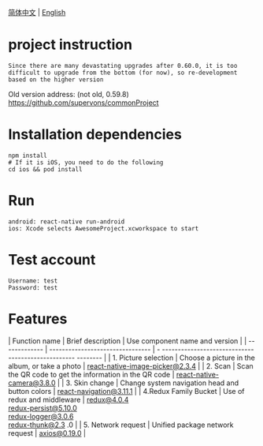 [简体中文](./README.md) | [English](./README_EN.md)

# project instruction

    Since there are many devastating upgrades after 0.60.0, it is too difficult to upgrade from the bottom (for now), so re-development based on the higher version

Old version address: (not old, 0.59.8) https://github.com/supervons/commonProject

# Installation dependencies

    npm install
    # If it is iOS, you need to do the following
    cd ios && pod install

# Run

    android: react-native run-android
    ios: Xcode selects AwesomeProject.xcworkspace to start

# Test account

    Username: test
    Password: test

# Features

| Function name | Brief description | Use component name and version |
| ------------- | -------------------------------- | - -------------------------------------------------- -------- |
| 1. Picture selection | Choose a picture in the album, or take a photo | react-native-image-picker@2.3.4 |
| 2. Scan | Scan the QR code to get the information in the QR code | react-native-camera@3.8.0 |
| 3. Skin change | Change system navigation head and button colors | react-navigation@3.11.1 |
| 4.Redux Family Bucket | Use of redux and middleware | redux@4.0.4<br />redux-persist@5.10.0<br />redux-logger@3.0.6<br />redux-thunk@2.3 .0 |
| 5. Network request | Unified package network request | axios@0.19.0 |
